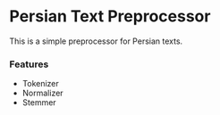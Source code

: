 # Persian Text Preprocessor

This is a simple preprocessor for Persian texts.

### Features
* Tokenizer
* Normalizer
* Stemmer
